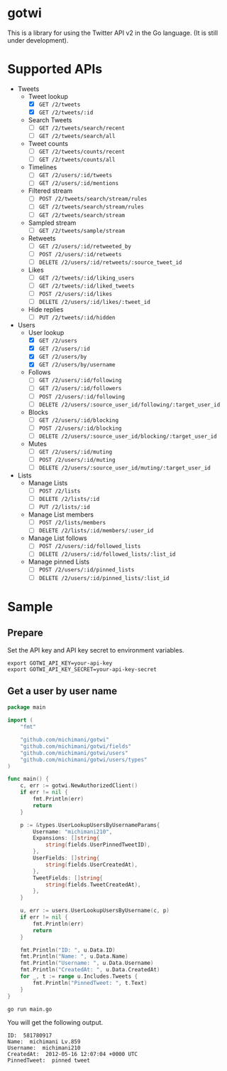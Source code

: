gotwi
===

This is a library for using the Twitter API v2 in the Go language. (It is still under development).

# Supported APIs

- Tweets
  - Tweet lookup
    - [x] `GET /2/tweets`
    - [x] `GET /2/tweets/:id`
  - Search Tweets
    - [ ] `GET /2/tweets/search/recent`
    - [ ] `GET /2/tweets/search/all`
  - Tweet counts
    - [ ] `GET /2/tweets/counts/recent`
    - [ ] `GET /2/tweets/counts/all`
  - Timelines
    - [ ] `GET /2/users/:id/tweets`
    - [ ] `GET /2/users/:id/mentions` 
  - Filtered stream
    - [ ] `POST /2/tweets/search/stream/rules`
    - [ ] `GET /2/tweets/search/stream/rules`
    - [ ] `GET /2/tweets/search/stream`
  - Sampled stream
    - [ ] `GET /2/tweets/sample/stream`
  - Retweets
    - [ ] `GET /2/users/:id/retweeted_by`
    - [ ] `POST /2/users/:id/retweets`
    - [ ] `DELETE /2/users/:id/retweets/:source_tweet_id`
  - Likes
    - [ ] `GET /2/tweets/:id/liking_users`
    - [ ] `GET /2/tweets/:id/liked_tweets`
    - [ ] `POST /2/users/:id/likes`
    - [ ] `DELETE /2/users/:id/likes/:tweet_id`
  - Hide replies
    - [ ] `PUT /2/tweets/:id/hidden`
- Users
  - User lookup
    - [x] `GET /2/users`
    - [x] `GET /2/users/:id`
    - [x] `GET /2/users/by`
    - [x] `GET /2/users/by/username`
  - Follows
    - [ ] `GET /2/users/:id/following`
    - [ ] `GET /2/users/:id/followers`
    - [ ] `POST /2/users/:id/following`
    - [ ] `DELETE /2/users/:source_user_id/following/:target_user_id`
  - Blocks
    - [ ] `GET /2/users/:id/blocking`
    - [ ] `POST /2/users/:id/blocking`
    - [ ] `DELETE /2/users/:source_user_id/blocking/:target_user_id`
  - Mutes
    - [ ] `GET /2/users/:id/muting`
    - [ ] `POST /2/users/:id/muting`
    - [ ] `DELETE /2/users/:source_user_id/muting/:target_user_id`
- Lists
  - Manage Lists
    - [ ] `POST /2/lists`
    - [ ] `DELETE /2/lists/:id`
    - [ ] `PUT /2/lists/:id`
  - Manage List members
    - [ ] `POST /2/lists/members`
    - [ ] `DELETE /2/lists/:id/members/:user_id`
  - Manage List follows
    - [ ] `POST /2/users/:id/followed_lists`
    - [ ] `DELETE /2/users/:id/followed_lists/:list_id`
  - Manage pinned Lists
    - [ ] `POST /2/users/:id/pinned_lists`
    - [ ] `DELETE /2/users/:id/pinned_lists/:list_id`

# Sample

## Prepare

Set the API key and API key secret to environment variables.

```
export GOTWI_API_KEY=your-api-key
export GOTWI_API_KEY_SECRET=your-api-key-secret
```

## Get a user by user name

```go
package main

import (
	"fmt"

	"github.com/michimani/gotwi"
	"github.com/michimani/gotwi/fields"
	"github.com/michimani/gotwi/users"
	"github.com/michimani/gotwi/users/types"
)

func main() {
	c, err := gotwi.NewAuthorizedClient()
	if err != nil {
		fmt.Println(err)
		return
	}

	p := &types.UserLookupUsersByUsernameParams{
		Username: "michimani210",
		Expansions: []string{
			string(fields.UserPinnedTweetID),
		},
		UserFields: []string{
			string(fields.UserCreatedAt),
		},
		TweetFields: []string{
			string(fields.TweetCreatedAt),
		},
	}

	u, err := users.UserLookupUsersByUsername(c, p)
	if err != nil {
		fmt.Println(err)
		return
	}

	fmt.Println("ID: ", u.Data.ID)
	fmt.Println("Name: ", u.Data.Name)
	fmt.Println("Username: ", u.Data.Username)
	fmt.Println("CreatedAt: ", u.Data.CreatedAt)
	for _, t := range u.Includes.Tweets {
		fmt.Println("PinnedTweet: ", t.Text)
	}
}
```

```
go run main.go
```

You will get the following output.

```
ID:  581780917
Name:  michimani Lv.859
Username:  michimani210
CreatedAt:  2012-05-16 12:07:04 +0000 UTC
PinnedTweet:  pinned tweet
```